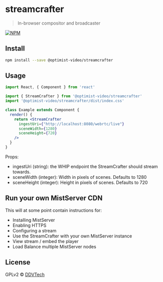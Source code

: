 # streamcrafter

> In-browser compositor and broadcaster

[![NPM](https://img.shields.io/npm/v/@optimist-video/streamcrafter.svg)](https://www.npmjs.com/package/@optimist-video/streamcrafter)

## Install

```bash
npm install --save @optimist-video/streamcrafter
```

## Usage

```jsx
import React, { Component } from 'react'

import { StreamCrafter } from '@optimist-video/streamcrafter'
import '@optimist-video/streamcrafter/dist/index.css'

class Example extends Component {
  render() {
    return <StreamCrafter
      ingestUri={"http://localhost:8080/webrtc/live"}
      sceneWidth={1280}
      sceneHeight={720} 
    />
  }
}
```

Props:
- ingestUri (string): the WHIP endpoint the StreamCrafter should stream towards.
- sceneWidth (integer): Width in pixels of scenes. Defaults to 1280
- sceneHeight (integer): Height in pixels of scenes. Defaults to 720

## Run your own MistServer CDN
This will at some point contain instructions for:
- Installing MistServer
- Enabling HTTPS
- Configuring a stream
- Use the StreamCrafter with your own MistServer instance
- View stream / embed the player
- Load Balance multiple MistServer nodes

## License

GPLv2 © [DDVTech](https://github.com/DDVTech)
